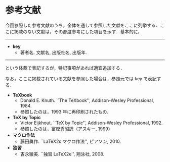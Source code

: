 # 参考文献
今回参照した参考文献のうち，全体を通して参照した文献をここに列挙する．ここに掲載のない文献は，その都度参考にした項目を示す．基本的に，

---
- **key**
  - 著者名. 文献名, 出版社名, 出版年.
---

という体裁で表記するが，特記事項があれば適宜追加する．

なお，ここに掲載されている文献を参照した場合は，参照元では key で表記する．

- **TeXbook**
  - Donald E. Knuth. ``The TeXbook'', Addison-Wesley Professional, 1984.
  - 参照したのは，1993 年に再印刷されたもの．
- **TeX by Topic**
  - Victor Eijkhout. ``TeX by Topic'', Addison-Wesley Professional, 1992.
  - 参照したのは，富樫秀昭訳（アスキー, 1999）
- **マクロ作法**
  - 藤田眞作. ``LaTeX2ε マクロ作法'', ピアソン, 2010.
- **独習**
  - 吉永徹美. ``独習 LaTeX2e'', 翔泳社, 2008.